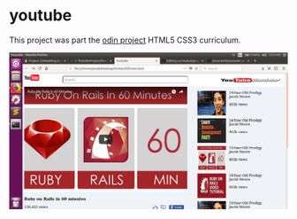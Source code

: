 # youtube
This project was part the <a href='www.theodinproject.com'>odin project</a> HTML5 CSS3 curriculum.

![Image Hover Text](/youtube.png)